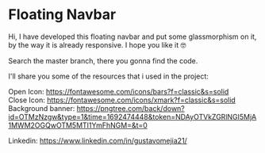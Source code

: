 # Floating Navbar
Hi, I have developed this floating navbar and put some glassmorphism on it, by the way it is already responsive. I hope you like it 🤓

Search the master branch, there you gonna find the code.

I'll share you some of the resources that i used in the project:

Open Icon: https://fontawesome.com/icons/bars?f=classic&s=solid <br>
Close Icon: https://fontawesome.com/icons/xmark?f=classic&s=solid <br>
Background banner: https://pngtree.com/back/down?id=OTMzNzgw&type=1&time=1692474448&token=NDAyOTVkZGRlNGI5MjA1MWM2OGQwOTM5MTI1YmFhNGM=&t=0

Linkedin: https://www.linkedin.com/in/gustavomejia21/


